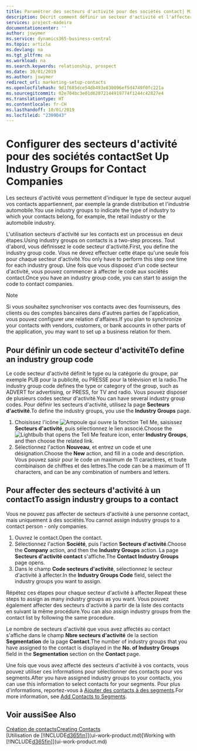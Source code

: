 ```yaml
---
title: Paramétrer des secteurs d'activité pour des sociétés contact| Microsoft Docs
description: Décrit comment définir un secteur d'activité et l'affecter à une société contact, par exemple, le marché de détail ou l'industrie automobile.
services: project-madeira
documentationcenter: ''
author: jswymer
ms.service: dynamics365-business-central
ms.topic: article
ms.devlang: na
ms.tgt_pltfrm: na
ms.workload: na
ms.search.keywords: relationship, prospect
ms.date: 10/01/2019
ms.author: jswymer
redirect_url: marketing-setup-contacts
ms.openlocfilehash: 9d1f685dce54db493e830096ef5d4749f0fc221a
ms.sourcegitcommit: 02e704bc3e01d62072144919774f1244c42827e4
ms.translationtype: HT
ms.contentlocale: fr-CH
ms.lasthandoff: 10/01/2019
ms.locfileid: "2309043"
---
```

# <a name="set-up-industry-groups-for-contact-companies"></a><span data-ttu-id="ff7d5-103">Configurer des secteurs d'activité pour des sociétés contact</span><span class="sxs-lookup"><span data-stu-id="ff7d5-103">Set Up Industry Groups for Contact Companies</span></span>
<span data-ttu-id="ff7d5-104">Les secteurs d'activité vous permettent d'indiquer le type de secteur auquel vos contacts appartiennent, par exemple la grande distribution et l'industrie automobile.</span><span class="sxs-lookup"><span data-stu-id="ff7d5-104">You use industry groups to indicate the type of industry to which your contacts belong, for example, the retail industry or the automobile industry.</span></span>

<span data-ttu-id="ff7d5-105">L'utilisation secteurs d'activité sur les contacts est un processus en deux étapes.</span><span class="sxs-lookup"><span data-stu-id="ff7d5-105">Using industry groups on contacts is a two-step process.</span></span> <span data-ttu-id="ff7d5-106">Tout d'abord, vous définissez le code secteur d'activité.</span><span class="sxs-lookup"><span data-stu-id="ff7d5-106">First, you define the industry group code.</span></span> <span data-ttu-id="ff7d5-107">Vous ne devez effectuer cette étape qu'une seule fois pour chaque secteur d'activité.</span><span class="sxs-lookup"><span data-stu-id="ff7d5-107">You only have to perform this step one time for each industry group.</span></span> <span data-ttu-id="ff7d5-108">Une fois que vous disposez d'un code secteur d'activité, vous pouvez commencer à affecter le code aux sociétés contact.</span><span class="sxs-lookup"><span data-stu-id="ff7d5-108">Once you have an industry group code, you can start to assign the code to contact companies.</span></span>

> [!NOTE]  
>   <span data-ttu-id="ff7d5-109">Si vous souhaitez synchroniser vos contacts avec des fournisseurs, des clients ou des comptes bancaires dans d'autres parties de l'application, vous pouvez configurer une relation d'affaires.</span><span class="sxs-lookup"><span data-stu-id="ff7d5-109">If you plan to synchronize your contacts with vendors, customers, or bank accounts in other parts of the application, you may want to set up a business relation for them.</span></span>

## <a name="to-define-an-industry-group-code"></a><span data-ttu-id="ff7d5-110">Pour définir un code secteur d'activité</span><span class="sxs-lookup"><span data-stu-id="ff7d5-110">To define an industry group code</span></span>
<span data-ttu-id="ff7d5-111">Le code secteur d'activité définit le type ou la catégorie du groupe, par exemple PUB pour la publicité, ou PRESSE pour la télévision et la radio.</span><span class="sxs-lookup"><span data-stu-id="ff7d5-111">The industry group code defines the type or category of the group, such as ADVERT for advertising, or PRESS, for TV and radio.</span></span> <span data-ttu-id="ff7d5-112">Vous pouvez disposer de plusieurs codes secteur d'activité.</span><span class="sxs-lookup"><span data-stu-id="ff7d5-112">You can have several industry group codes.</span></span> <span data-ttu-id="ff7d5-113">Pour définir les secteurs d'activité, utilisez la page **Secteurs d'activité**.</span><span class="sxs-lookup"><span data-stu-id="ff7d5-113">To define the industry groups, you use the **Industry Groups** page.</span></span>

1. <span data-ttu-id="ff7d5-114">Choisissez l'icône ![Ampoule qui ouvre la fonction Tell Me](media/ui-search/search_small.png "Dites-moi ce que vous voulez faire"), saisissez **Secteurs d'activité**, puis sélectionnez le lien associé.</span><span class="sxs-lookup"><span data-stu-id="ff7d5-114">Choose the ![Lightbulb that opens the Tell Me feature](media/ui-search/search_small.png "Tell me what you want to do") icon, enter **Industry Groups**, and then choose the related link.</span></span>
2. <span data-ttu-id="ff7d5-115">Sélectionnez l'action **Nouveau**, et entrez un code et une désignation.</span><span class="sxs-lookup"><span data-stu-id="ff7d5-115">Choose the **New** action, and fill in a code and description.</span></span> <span data-ttu-id="ff7d5-116">Vous pouvez saisir pour le code un maximum de 11 caractères, et toute combinaison de chiffres et des lettres.</span><span class="sxs-lookup"><span data-stu-id="ff7d5-116">The code can be a maximum of 11 characters, and can be any combination of numbers and letters.</span></span>

## <a name="AssignIndustryGroupContact"></a> <span data-ttu-id="ff7d5-117">Pour affecter des secteurs d'activité à un contact</span><span class="sxs-lookup"><span data-stu-id="ff7d5-117">To assign industry groups to a contact</span></span>
<span data-ttu-id="ff7d5-118">Vous ne pouvez pas affecter de secteurs d'activité à une personne contact, mais uniquement à des sociétés.</span><span class="sxs-lookup"><span data-stu-id="ff7d5-118">You cannot assign industry groups to a contact person - only companies.</span></span>

1. <span data-ttu-id="ff7d5-119">Ouvrez le contact.</span><span class="sxs-lookup"><span data-stu-id="ff7d5-119">Open the contact.</span></span>
2. <span data-ttu-id="ff7d5-120">Sélectionnez l'action **Société**, puis l'action **Secteurs d'activité**.</span><span class="sxs-lookup"><span data-stu-id="ff7d5-120">Choose the **Company** action, and then the **Industry Groups** action.</span></span> <span data-ttu-id="ff7d5-121">La page **Secteurs d'activité contact** s'affiche.</span><span class="sxs-lookup"><span data-stu-id="ff7d5-121">The **Contact Industry Groups** page opens.</span></span>
3. <span data-ttu-id="ff7d5-122">Dans le champ **Code secteurs d'activité**, sélectionnez le secteur d'activité à affecter.</span><span class="sxs-lookup"><span data-stu-id="ff7d5-122">In the **Industry Groups Code** field, select the industry groups you want to assign.</span></span>

<span data-ttu-id="ff7d5-123">Répétez ces étapes pour chaque secteur d'activité à affecter.</span><span class="sxs-lookup"><span data-stu-id="ff7d5-123">Repeat these steps to assign as many industry groups as you want.</span></span> <span data-ttu-id="ff7d5-124">Vous pouvez également affecter des secteurs d'activité à partir de la liste des contacts en suivant la même procédure.</span><span class="sxs-lookup"><span data-stu-id="ff7d5-124">You can also assign industry groups from the contact list by following the same procedure.</span></span>

<span data-ttu-id="ff7d5-125">Le nombre de secteurs d'activité que vous avez affectés au contact s'affiche dans le champ **Nbre secteurs d'activité** de la section **Segmentation** de la page **Contact**.</span><span class="sxs-lookup"><span data-stu-id="ff7d5-125">The number of industry groups that you have assigned to the contact is displayed in the **No. of Industry Groups** field in the **Segmentation** section on the **Contact** page.</span></span>

<span data-ttu-id="ff7d5-126">Une fois que vous avez affecté des secteurs d'activité à vos contacts, vous pouvez utiliser ces informations pour sélectionner des contacts pour vos segments.</span><span class="sxs-lookup"><span data-stu-id="ff7d5-126">After you have assigned industry groups to your contacts, you can use this information to select contacts for your segments.</span></span> <span data-ttu-id="ff7d5-127">Pour plus d'informations, reportez-vous à [Ajouter des contacts à des segments](marketing-add-contact-segment.md).</span><span class="sxs-lookup"><span data-stu-id="ff7d5-127">For more information, see [Add Contacts to Segments](marketing-add-contact-segment.md).</span></span>

## <a name="see-also"></a><span data-ttu-id="ff7d5-128">Voir aussi</span><span class="sxs-lookup"><span data-stu-id="ff7d5-128">See Also</span></span>
[<span data-ttu-id="ff7d5-129">Création de contacts</span><span class="sxs-lookup"><span data-stu-id="ff7d5-129">Creating Contacts</span></span>](marketing-create-contact-companies.md)  
<span data-ttu-id="ff7d5-130">[Utilisation de [!INCLUDE[d365fin](includes/d365fin_md.md)]](ui-work-product.md)</span><span class="sxs-lookup"><span data-stu-id="ff7d5-130">[Working with [!INCLUDE[d365fin](includes/d365fin_md.md)]](ui-work-product.md)</span></span>
